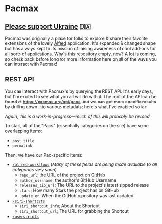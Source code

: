 # Pacmax

## [Please support Ukraine](https://www.unicefusa.org/stories/unicef-children-are-bearing-brunt-intensifying-crisis-ukraine/39481?form=FUNKBHMZQDQ&utm_content=Ukraine2&ms=cpc_dig_2021_Ukraine2_20210801_google_Ukraine2_delve_None&initialms=cpc_dig_2020_Ukraine2_20210801_google_Ukraine2_delve_None) 🇺🇦

Pacmax was originally a place for folks to explore & share their favorite extensions of the lovely [Alfred](https://alfredapp.com) application. It's expanded & changed shape but has always kept to its mission of raising awareness of cool add-ons for all sorts of applications. Why's this repository empty, now? A lot is coming, so check back before long for more information here on all of the ways you can interact with Pacmax!

## REST API

You can interact with Pacmax's by querying the REST API. It's early days, but I'm excited to see what you all will do with it. The root of the API can be found at https://pacmax.org/api/pacs, but we can get more specific results by drilling down into various metadata; here's what I've enabled so far: 

_Again, this is a work-in-progress—much of this will probably be revised._

To start, all of the "Pacs" (essentially categories on the site) have some overlapping items:

* `post_title`
* `permalink`

Then, we have our Pac-specific items:

* [`/alfred-workflows`](https://pacmax.org/api/alfred-workflows) (_Many of these fields are being made available to all categories very soon_)
  * `repo_url`; the URL of the project on GitHub
  * `author_username`; the author's GitHub Username
  * `releases_zip_url`; The URL to the project's latest zipped release
  * `stars`; How many Stars the project has on GitHub
  * `update_on`; When the GitHub repository was last updated
* [`/siri-shortcuts`](https://pacmax.org/api/pacs/siri-shortcuts)
  * `siri_shortcut_info`; About the Shortcut
  * `siri_shortcut_url`; The URL for grabbing the Shortcut
* [`/userscripts`](https://pacmax.org/api/pacs/userscripts)
